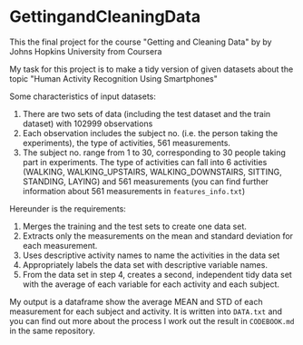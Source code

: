 # GettingandCleaningData
This the final project for the course "Getting and Cleaning Data" by by Johns Hopkins University from Coursera

My task for this project is to make a tidy version of given datasets about the topic "Human Activity Recognition Using Smartphones"

Some characteristics of input datasets:

1. There are two sets of data (including the test dataset and the train dataset) with 102999 observations
2. Each observation includes the subject no. (i.e. the person taking the experiments), the type of activities, 561 measurements.
3. The subject no. range from 1 to 30, corresponding to 30 people taking part in experiments. The type of activities can fall into 6 activities (WALKING, WALKING_UPSTAIRS, WALKING_DOWNSTAIRS, SITTING, STANDING, LAYING) and 561 measurements (you can find further information about 561 measurements in `features_info.txt`)

Hereunder is the requirements:
1. Merges the training and the test sets to create one data set.
2. Extracts only the measurements on the mean and standard deviation for each measurement.
3. Uses descriptive activity names to name the activities in the data set
4. Appropriately labels the data set with descriptive variable names.
5. From the data set in step 4, creates a second, independent tidy data set with the average of each variable for each activity and each subject.

My output is a dataframe show the average MEAN and STD of each measurement for each subject and activity. It is written into `DATA.txt` and you can find out more about the process I work out the result in `CODEBOOK.md` in the same repository.
